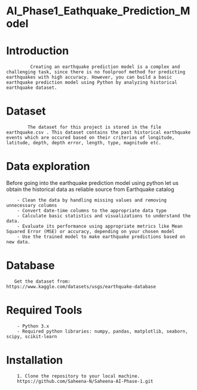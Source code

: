 # AI_Phase1_Eathquake_Prediction_Model
# Introduction

             Creating an earthquake prediction model is a complex and challenging task, since there is no foolproof method for predicting earthquakes with high accuracy. However, you can build a basic earthquake prediction model using Python by analyzing historical earthquake dataset.

# Dataset

            The dataset for this project is stored in the file earthquake.csv . This dataset contains the past historical earthquake events which are occured based on their criterias of longitude, latitude, depth, depth error, length, type, magnitude etc.

# Data exploration

Before going into the earthquake prediction model using python let us obtain the historical data as reliable source from Earthquake catalog

        - Clean the data by handling missing values and removing unnecessary columns
        - Convert date-time columns to the appropriate data type
        - Calculate basic statistics and visualizations to understand the data.
        - Evaluate its performance using appropriate metrics like Mean Squared Error (MSE) or accuracy, depending on your chosen model
        - Use the trained model to make earthquake predictions based on new data.

# Database
       
       Get the dataset from: https://www.kaggle.com/datasets/usgs/earthquake-database

# Required Tools
        
        - Python 3.x
        - Required python libraries: numpy, pandas, matplotlib, seaborn, scipy, scikit-learn

# Installation
        1. Clone the repository to your local machine.
        https://github.com/Saheena-N/Saheena-AI-Phase-1.git
        
